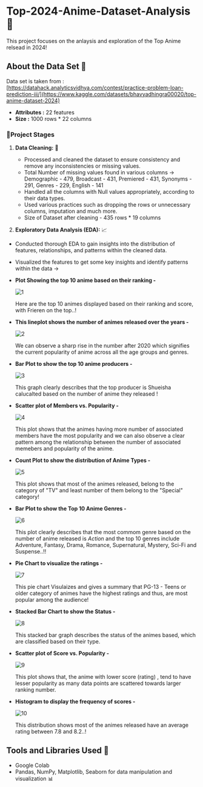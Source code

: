 # Top-2024-Anime-Dataset-Analysis 🍥
This project focuses on the anlaysis and exploration of the Top Anime relsead in 2024!

## About the Data Set 📑
Data set is taken from : [https://datahack.analyticsvidhya.com/contest/practice-problem-loan-prediction-iii/](https://www.kaggle.com/datasets/bhavyadhingra00020/top-anime-dataset-2024)
- **Attributes :** 22 features
- **Size :** 1000 rows * 22 columns

### 🚀Project Stages

1. **Data Cleaning:** 🫧
   - Processed and cleaned the dataset to ensure consistency and remove any inconsistencies or missing values.
   - Total Number of missing values found in various columns ->
                                                               Demographic - 479, Broadcast - 431, Premiered - 431, Synonyms - 291, Genres - 229, English - 141
   - Handled all the columns with Null values appropriately, according to their data types.
   - Used various practices such as dropping the rows or unnecessary columns, imputation and much more.
   - Size of Dataset after cleaning - 435 rows * 19 columns

 2. **Exploratory Data Analysis (EDA):** 📈
   - Conducted thorough EDA to gain insights into the distribution of features, relationships, and patterns within the cleaned data.
   - Visualized the features to get some key insights and identify patterns within the data ->
   - **Plot Showing the top 10 anime based on their ranking -**
     
     ![1](https://github.com/Keerthanareddy95/End-to-End-Data-Science-Projects/assets/123613605/98d6b7ae-602c-4142-92aa-dbb5a68488fa)
     
     Here are the top 10 animes displayed based on their ranking and score, with Frieren on the top..!

   - **This lineplot shows the number of animes released over the years -**
     
     ![2](https://github.com/Keerthanareddy95/End-to-End-Data-Science-Projects/assets/123613605/07c7c1c8-7609-4c93-8c9a-e470a073e659)
     
     We can observe a sharp rise in the number after 2020 which signifies the current popularity of anime across all the age groups and genres.

   - **Bar Plot to show the top 10 anime producers -**
     
     ![3](https://github.com/Keerthanareddy95/End-to-End-Data-Science-Projects/assets/123613605/22c6b524-ad3d-40f1-8754-e019dc0ba986)
     
     This graph clearly describes that the top producer is Shueisha calucalted based on the number of anime they released !

   - **Scatter plot of Members vs. Popularity -**
     
     ![4](https://github.com/Keerthanareddy95/End-to-End-Data-Science-Projects/assets/123613605/9f34b9de-c5ba-436c-9edb-70aa9d69023e)

     This plot shows that the animes having more number of associated members have the most popularity and we can also observe a clear pattern among the relationship 
     between the number of associated memebers and popularity of the anime.

   - **Count Plot to show the distribution of Anime Types -**
     
     ![5](https://github.com/Keerthanareddy95/End-to-End-Data-Science-Projects/assets/123613605/ab3b4655-b80f-4c1f-8f61-53335a6aba1b)

     This plot shows that most of the animes released, belong to the category of "TV" and least number of them belong to the "Special" category!

   - **Bar Plot to show the Top 10 Anime Genres -**
     
     ![6](https://github.com/Keerthanareddy95/End-to-End-Data-Science-Projects/assets/123613605/6171c88e-3395-446a-8301-dddd3c8ae1f3)

     This plot clearly describes that the most commom genre based on the number of anime released is *Action* and the top 10 genres include Adventure, Fantasy, Drama, 
     Romance, Supernatural, Mystery, Sci-Fi and Suspense..!!

   - **Pie Chart to visualize the ratings -**
     
     ![7](https://github.com/Keerthanareddy95/End-to-End-Data-Science-Projects/assets/123613605/880015ca-36e5-4b7e-9f3c-1f83168760fd)

     This pie chart Visulaizes and gives a summary that PG-13 - Teens or older category of animes have the highest ratings and thus, are most popular among the audience!

   - **Stacked Bar Chart to show the Status -**
     
     ![8](https://github.com/Keerthanareddy95/End-to-End-Data-Science-Projects/assets/123613605/5f8e4200-cf5f-4f55-8908-6fa227c51a79)

     This stacked bar graph describes the status of the animes based, which are classified based on their type.

   - **Scatter plot of Score vs. Popularity -**
     
     ![9](https://github.com/Keerthanareddy95/End-to-End-Data-Science-Projects/assets/123613605/71c0daa0-997a-4fc6-bd5e-a6bb399802a2)

     This plot shows that, the anime with lower score (rating) , tend to have lesser popularity as many data points are scattered towards larger ranking number.

   - **Histogram to display the frequency of scores -**
     
     ![10](https://github.com/Keerthanareddy95/End-to-End-Data-Science-Projects/assets/123613605/d222bbe5-2c4d-4296-9c3b-fa26c63b20bf)

     This distribution shows most of the animes released have an average rating between 7.8 and 8.2..!


## Tools and Libraries Used 🔎

- Google Colab 
- Pandas, NumPy, Matplotlib, Seaborn for data manipulation and visualization 📊










     

